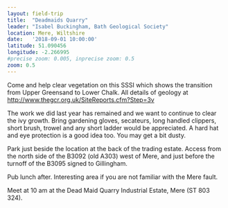```yaml
---
layout: field-trip
title:  "Deadmaids Quarry"
leader: "Isabel Buckingham, Bath Geological Society"
location: Mere, Wiltshire
date:   '2018-09-01 10:00:00'
latitude: 51.090456
longitude: -2.266995
#precise zoom: 0.005, inprecise zoom: 0.5
zoom: 0.5
---
```

Come and help clear vegetation on this SSSI which shows the transition from Upper Greensand to Lower Chalk. All details of geology at <a href="http://www.thegcr.org.uk/SiteReports.cfm?Step=3v">http://www.thegcr.org.uk/SiteReports.cfm?Step=3v</a>

The work we did last year has remained and we want to continue to clear the ivy growth. Bring gardening gloves, secateurs, long handled clippers, short brush, trowel and any short ladder would be appreciated. A hard hat and eye protection is a good idea too. You may get a bit dusty.

Park just beside the location at the back of the trading estate. Access from the north side of the B3092 (old A303) west of Mere, and just before the turnoff of the B3095 signed to Gillingham.

Pub lunch after. Interesting area if you are not familiar with the Mere fault.

Meet at 10 am at the Dead Maid Quarry Industrial Estate, Mere (ST 803 324).